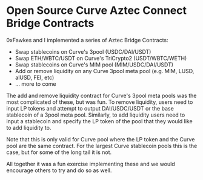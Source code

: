 # Open Source Curve Aztec Connect Bridge Contracts

0xFawkes and I implemented a series of Aztec Bridge Contracts:

- Swap stablecoins on Curve's 3pool (USDC/DAI/USDT)
- Swap ETH/WBTC/USDT on Curve's TriCrypto2 (USDT/WBTC/WETH)
- Swap stablecoins on Curve's MIM pool (MIM/USDC/DAI/USDT)
- Add or remove liquidity on any Curve 3pool meta pool (e.g. MIM, LUSD, alUSD, FEI, etc)
- ... more to come


The add and remove liquidity contract for Curve's 3pool meta pools was the most complicated of these, but was fun. To remove liquidity, users need to input LP tokens and attempt to output DAI/USDC/USDT or the base stablecoin of a 3pool meta pool. Similarly, to add liquidity users need to input a stablecoin and specify the LP token of the pool that they would like to add liquidity to.



Note that this is only valid for Curve pool where the LP token and the Curve pool are the same contract. For the largest Curve stablecoin pools this is the case, but for some of the long tail it is not.



All together it was a fun exercise implementing these and we would encourage others to try and do so as well.
